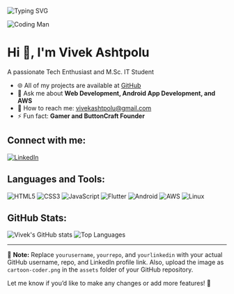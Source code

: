 ![Typing SVG](https://readme-typing-svg.herokuapp.com?font=Fira+Code&size=24&duration=3000&color=00FF00&background=000000&center=true&vCenter=true&width=500&height=50&lines=Welcome+to+my+GitHub!;Web+Developer;Android+App+Developer;AWS+Cloud+Enthusiast)

 ![Coding Man](assets/openart-image_mbX-w84B_1742797951749_raw.jpg)



# Hi 👋, I'm Vivek Ashtpolu
A passionate Tech Enthusiast and M.Sc. IT Student

- 🌐 All of my projects are available at [GitHub](https://github.com/yourusername)
- 💬 Ask me about **Web Development, Android App Development, and AWS**
- 🧐 How to reach me: [vivekashtpolu@gmail.com](mailto:vivekashtpolu@gmail.com)
- ⚡ Fun fact: **Gamer and ButtonCraft Founder**

## Connect with me:
[![LinkedIn](https://img.shields.io/badge/LinkedIn-0A66C2?style=for-the-badge&logo=linkedin&logoColor=white)](https://www.linkedin.com/in/yourlinkedin)

## Languages and Tools:
![HTML5](https://img.shields.io/badge/HTML5-E34F26?style=for-the-badge&logo=html5&logoColor=white)
![CSS3](https://img.shields.io/badge/CSS3-1572B6?style=for-the-badge&logo=css3&logoColor=white)
![JavaScript](https://img.shields.io/badge/JavaScript-F7DF1E?style=for-the-badge&logo=javascript&logoColor=black)
![Flutter](https://img.shields.io/badge/Flutter-02569B?style=for-the-badge&logo=flutter&logoColor=white)
![Android](https://img.shields.io/badge/Android-3DDC84?style=for-the-badge&logo=android&logoColor=white)
![AWS](https://img.shields.io/badge/AWS-232F3E?style=for-the-badge&logo=amazon-aws&logoColor=white)
![Linux](https://img.shields.io/badge/Linux-FCC624?style=for-the-badge&logo=linux&logoColor=black)

## GitHub Stats:
![Vivek's GitHub stats](https://github-readme-stats.vercel.app/api?username=yourusername&show_icons=true&theme=radical)
![Top Languages](https://github-readme-stats.vercel.app/api/top-langs/?username=ashtpoluvivi&layout=compact&theme=radical)

---

📝 **Note:** Replace `yourusername`, `yourrepo`, and `yourlinkedin` with your actual GitHub username, repo, and LinkedIn profile link. Also, upload the image as `cartoon-coder.png` in the `assets` folder of your GitHub repository.

Let me know if you’d like to make any changes or add more features! 🚀
